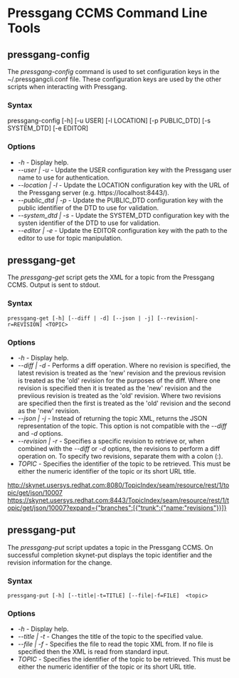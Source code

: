 # Pressgang CCMS Command Line Tools #

## pressgang-config ##

The *pressgang-config* command is used to set configuration keys in the ~/.pressgangcli.conf file. These configuration keys are used by the other scripts when interacting with Pressgang.

### Syntax ###

   pressgang-config [-h] [-u USER] [-l LOCATION] [-p PUBLIC_DTD] [-s SYSTEM_DTD] [-e EDITOR]

### Options ###

 * *-h* - Display help.
 * *--user | -u*  - Update the USER configuration key with the Pressgang user name to use for authentication.
 * *--location | -l* - Update the LOCATION configuration key with the URL of the Pressgang server (e.g. https://localhost:8443/).
 * *--public_dtd | -p* - Update the PUBLIC_DTD configuration key with the public identifier of the DTD to use for validation.
 * *--system_dtd | -s* - Update the SYSTEM_DTD configuration key with the systen identifier of the DTD to use for validation.
 * *--editor | -e* - Update the EDITOR configuration key with the path to the editor to use for topic manipulation.

## pressgang-get ##

The *pressgang-get* script gets the XML for a topic from the Pressgang CCMS. Output is sent to stdout.

### Syntax ###

    pressgang-get [-h] [--diff | -d] [--json | -j] [--revision|-r=REVISION] <TOPIC> 

### Options ###

 * *-h* - Display help.
 * *--diff | -d* - Performs a diff operation. Where no revision is specified, the latest revision is treated as the 'new' revision and the previous revision is treated as the 'old' revision for the purposes of the diff. Where one revision is specified then it is treated as the 'new' revision and the previious revision is treated as the 'old' revision. Where two revisions are specified then the first is treated as the 'old' revision and the second as the 'new' revision.
 * *--json | -j* - Instead of returning the topic XML, returns the JSON representation of the topic. This option is not compatible with the *--diff* and *-d* options.
 * *--revision | -r* - Specifies a specific revision to retrieve or, when combined with the *--diff* or *-d* options, the revisions to perform a diff operation on. To specify two revisions, separate them with a colon (:).
 * *TOPIC* - Specifies the identifier of the topic to be retrieved. This must be either the numeric identifier of the topic or its short URL title.
  
  http://skynet.usersys.redhat.com:8080/TopicIndex/seam/resource/rest/1/topic/get/json/10007
  https://skynet.usersys.redhat.com:8443/TopicIndex/seam/resource/rest/1/topic/get/json/10007?expand={"branches":[{"trunk":{"name:"revisions"}}]}

## pressgang-put ##

The *pressgang-put* script updates a topic in the Pressgang CCMS.  On successful completion skynet-put displays the topic identifier and the revision information for the change.

### Syntax ###

	pressgang-put [-h] [--title|-t=TITLE] [--file|-f=FILE]  <topic>

### Options ###

 * *-h* - Display help.
 * *--title | -t* - Changes the title of the topic to the specified value.
 * *--file | -f* - Specifies the file to read the topic XML from. If no file is specified then the XML is read from standard input.
 * *TOPIC*  - Specifies the identifier of the topic to be retrieved. This must be either the numeric identifier of the topic or its short URL title.

